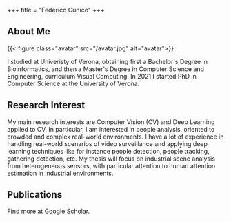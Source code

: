+++
title = "Federico Cunico"
+++

## About Me

{{< figure class="avatar" src="/avatar.jpg" alt="avatar">}}

I studied at Univeristy of Verona, obtaining first a Bachelor's Degree in Bioinformatics, and then a Master's Degree in Computer Science and Engineering, curriculum Visual Computing. In 2021 I started PhD in Computer Science at the University of Verona.

## Research Interest

My main research interests are Computer Vision (CV) and Deep Learning applied to CV. In particular, I am interested in people analysis, oriented to crowded and complex real-world environments. I have a lot of experience in handling real-world scenarios of video surveillance and applying deep learning techniques like for instance people detection, people tracking, gathering detection, etc.
My thesis will focus on industrial scene analysis from heterogeneous sensors, with particular attention to human attention estimation in industrial environments.


## Publications

Find more at [Google Scholar](https://scholar.google.it/citations?user=fvOYgyAAAAAJ&hl=it).

<!-- ## Publications

In chronological order:
- Cunico F., et al. "6d pose estimation for industrial applications." International Conference on Image Analysis and Processing. Springer, Cham, 2019.
- Cunico F., et al. "I-SPLIT: Deep Network Interpretability for Split Computing." International Conference on Pattern Recognition (ICPR). IEEE, 2022.
- Cunico F., et al. "A Masked Face Classification Benchmark on Low-Resolution Surveillance Images" T-CAP Workshop of International Conference on Pattern Recognition (ICPR). IEEE, 2022.
- Becattini F., et al. "I-MALL An Effective Framework for Personalized Visits. Improving the Customer Experience in Stores." Proceedings of the 1st Workshop on Multimedia Computing towards Fashion Recommendation. 2022.
- Capuzzo M., et al. "IoT Systems for Healthy and Safe Life Environments." 2022 IEEE 7th Forum on Research and Technologies for Society and Industry Innovation (RTSI). IEEE, 2022.
- Sampieri A., et al. "Pose Forecasting in Industrial Human-Robot Collaboration." European Conference on Computer Vision (ECCV), Springer, 2022. -->
